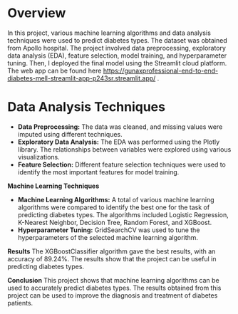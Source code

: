 # Overview
In this project, various machine learning algorithms and data analysis techniques were used to predict diabetes types. The dataset was obtained from Apollo hospital. The project involved data preprocessing, exploratory data analysis (EDA), feature selection, model training, and hyperparameter tuning. Then, I deployed the final model using the Streamlit cloud platform. The web app can be found here https://gunaxprofessional-end-to-end-diabetes-mell-streamlit-app-p243sr.streamlit.app/ .

# Data Analysis Techniques
+ **Data Preprocessing:** The data was cleaned, and missing values were imputed using different techniques.
+ **Exploratory Data Analysis:** The EDA was performed using the Plotly library. The relationships between variables were explored using various visualizations.
+ **Feature Selection:** Different feature selection techniques were used to identify the most important features for model training.

**Machine Learning Techniques**
+ **Machine Learning Algorithms:** A total of various machine learning algorithms were compared to identify the best one for the task of predicting diabetes types. The algorithms included Logistic Regression, K-Nearest Neighbor, Decision Tree, Random Forest, and XGBoost.
+ **Hyperparameter Tuning:** GridSearchCV was used to tune the hyperparameters of the selected machine learning algorithm.

**Results**
The XGBoostClassifier algorithm gave the best results, with an accuracy of 89.24%. The results show that the project can be useful in predicting diabetes types.

**Conclusion**
This project shows that machine learning algorithms can be used to accurately predict diabetes types. The results obtained from this project can be used to improve the diagnosis and treatment of diabetes patients.

